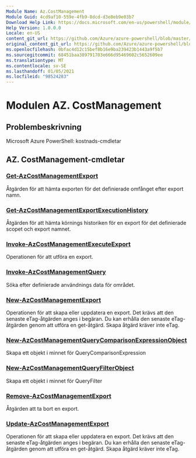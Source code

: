 ```yaml
---
Module Name: Az.CostManagement
Module Guid: 4cd9af10-559e-4fb9-8dcd-d3e8eb9e03b7
Download Help Link: https://docs.microsoft.com/en-us/powershell/module/az.costmanagement
Help Version: 1.0.0.0
Locale: en-US
content_git_url: https://github.com/Azure/azure-powershell/blob/master/src/CostManagement/help/Az.CostManagement.md
original_content_git_url: https://github.com/Azure/azure-powershell/blob/master/src/CostManagement/help/Az.CostManagement.md
ms.openlocfilehash: 0bfac4d12c15bef8b16e9ba239423b1443a9f5b7
ms.sourcegitcommit: 68451baa389791703e666d95469602c5652609ee
ms.translationtype: MT
ms.contentlocale: sv-SE
ms.lasthandoff: 01/05/2021
ms.locfileid: "98524283"
---
```

# Modulen AZ. CostManagement
## Problembeskrivning
Microsoft Azure PowerShell: kostnads-cmdletar

## AZ. CostManagement-cmdletar
### [Get-AzCostManagementExport](Get-AzCostManagementExport.md)
Åtgärden för att hämta exporten för det definierade omfånget efter export namn.

### [Get-AzCostManagementExportExecutionHistory](Get-AzCostManagementExportExecutionHistory.md)
Åtgärden för att hämta körnings historiken för en export för det definierade scopet och export namnet.

### [Invoke-AzCostManagementExecuteExport](Invoke-AzCostManagementExecuteExport.md)
Operationen för att utföra en export.

### [Invoke-AzCostManagementQuery](Invoke-AzCostManagementQuery.md)
Söka efter definierade användnings data för området.

### [New-AzCostManagementExport](New-AzCostManagementExport.md)
Operationen för att skapa eller uppdatera en export.
Det krävs att den senaste eTag-åtgärden anges i begäran.
Du kan erhålla den senaste eTag-åtgärden genom att utföra en get-åtgärd.
Skapa åtgärd kräver inte eTag.

### [New-AzCostManagementQueryComparisonExpressionObject](New-AzCostManagementQueryComparisonExpressionObject.md)
Skapa ett objekt i minnet för QueryComparisonExpression

### [New-AzCostManagementQueryFilterObject](New-AzCostManagementQueryFilterObject.md)
Skapa ett objekt i minnet för QueryFilter

### [Remove-AzCostManagementExport](Remove-AzCostManagementExport.md)
Åtgärden att ta bort en export.

### [Update-AzCostManagementExport](Update-AzCostManagementExport.md)
Operationen för att skapa eller uppdatera en export.
Det krävs att den senaste eTag-åtgärden anges i begäran.
Du kan erhålla den senaste eTag-åtgärden genom att utföra en get-åtgärd.
Skapa åtgärd kräver inte eTag.

